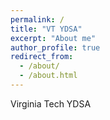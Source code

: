 ```yaml
---
permalink: /
title: "VT YDSA"
excerpt: "About me"
author_profile: true
redirect_from: 
  - /about/
  - /about.html
---
```


Virginia Tech YDSA

